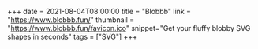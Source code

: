 +++
date = 2021-08-04T08:00:00
title = "Blobbb"
link = "https://www.blobbb.fun/"
thumbnail = "https://www.blobbb.fun/favicon.ico"
snippet="Get your fluffy blobby SVG shapes in seconds"
tags = ["SVG"]
+++

